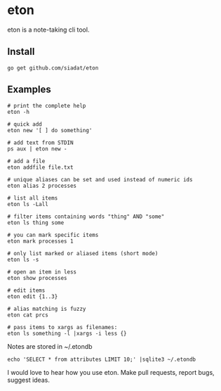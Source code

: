 # eton

eton is a note-taking cli tool.

## Install

    go get github.com/siadat/eton

## Examples

    # print the complete help
    eton -h

    # quick add
    eton new '[ ] do something'

    # add text from STDIN
    ps aux | eton new -

    # add a file
    eton addfile file.txt

    # unique aliases can be set and used instead of numeric ids
    eton alias 2 processes

    # list all items
    eton ls -Lall

    # filter items containing words "thing" AND "some"
    eton ls thing some

    # you can mark specific items
    eton mark processes 1

    # only list marked or aliased items (short mode)
    eton ls -s

    # open an item in less
    eton show processes

    # edit items
    eton edit {1..3}

    # alias matching is fuzzy
    eton cat prcs

    # pass items to xargs as filenames:
    eton ls something -l |xargs -i less {}

Notes are stored in ~/.etondb

    echo 'SELECT * from attributes LIMIT 10;' |sqlite3 ~/.etondb

I would love to hear how you use eton. Make pull requests, report bugs, suggest ideas.
